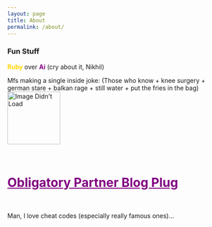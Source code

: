```yaml
---
layout: page
title: About
permalink: /about/
---
```


<h3> <span style="font-weight:bold">Fun Stuff</span> </h3>
<b3> <span style="color:Gold;font-weight:bold">Ruby</span> over <span style="color:purple;font-weight:bold">Ai</span> (cry about it, Nikhil)


Mfs making a single inside joke: (Those who know + knee surgery + german stare + balkan rage + still water + put the fries in the bag)
<img src="https://media.tenor.com/4IAhPKnwc5sAAAAM/those-who-know-trollge.gif
" width="120" length="120" alt="Image Didn't Load">
</b3>

<b1>


</b1>
<br>
<h1><span><a href="https://nikhile22427.github.io/oshinoko" style="color:purple" target="_blank">Obligatory Partner Blog Plug</a></b2></span></h1> <br>
</a>
<head>
    <meta charset="UTF-8">
    <meta name="viewport" content="width=device-width, initial-scale=1.0">
    <title>Konami Code Example</title>
    <style>
        #secretMessage {
            display: none;
            font-size: 20px;
            color: red;
            text-align: center;
            margin-top: 20px;
        }
    </style>
</head>
<body>
    <p>Man, I love cheat codes (especially really famous ones)...</p>
    <div id="secretMessage"><a href="https://open.spotify.com/track/7ovUcF5uHTBRzUpB6ZOmvt?si=bc53a5e718554bac" target="_blank">Secret?</div>

<script>
        const konamiCode = [
            "ArrowUp", "ArrowUp",
            "ArrowDown", "ArrowDown",
            "ArrowLeft", "ArrowRight",
            "ArrowLeft", "ArrowRight",
            "b", "a"
        ];

        let inputSequence = [];

        window.addEventListener("keydown", (event) => {
            inputSequence.push(event.key);

            // Keep the array length the same as the Konami Code
            if (inputSequence.length > konamiCode.length) {
                inputSequence.shift();
            }

            // Check if the input matches the Konami Code
            if (JSON.stringify(inputSequence) === JSON.stringify(konamiCode)) {
                document.getElementById("secretMessage").style.display = "block";
            }
        });
    </script>
</body>